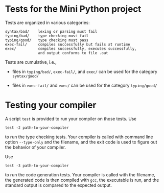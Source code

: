 
# Tests for the Mini Python project

Tests are organized in various categories:

    syntax/bad/    lexing or parsing must fail
    typing/bad/    type checking must fail
    typing/good/   type checking must pass
    exec-fail/     compiles successfully but fails at runtime
    exec/          compiles successfully, executes successfully,
                   and output conforms to file .out

Tests are cumulative, i.e.,

- files in `typing/bad/`, `exec-fail/`, and `exec/` can be used for the
  category `syntax/good/`

- files in `exec-fail/` and `exec/` can be used for the category
  `typing/good/`

# Testing your compiler

A script `test` is provided to run your compiler on those tests.
Use

    test -2 path-to-your-compiler

to run the type checking tests. Your compiler is called with command
line option `--type-only` and the filename, and the exit code is used
to figure out the behavior of your compiler.

Use

    test -3 path-to-your-compiler

to run the code generation tests. Your compiler is called with the
filename, the generated code is then compiled with `gcc`, the
executable is run, and the standard output is compared to the expected
output.